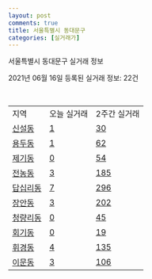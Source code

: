 ```yaml
---
layout: post
comments: true
title: 서울특별시 동대문구
categories: [실거래가]
---
```


서울특별시 동대문구 실거래 정보

2021년 06월 16일 등록된 실거래 정보: 22건

<script type="text/javascript">
  google.charts.load('current', {'packages':['corechart']});
  google.charts.setOnLoadCallback(drawChart);

  function drawChart() {
    var data = google.visualization.arrayToDataTable([['거래일', '매매', '전월세', '전매'], ['2021-05', 160, 315, 1], ['2021-04', 112, 265, 0], ['2021-03', 21, 126, 0], ['2021-06', 4, 97, 0], ['2021-02', 0, 33, 0]]);

    var options = {
      title: '최근 유형별 거래량 추이',
      legend: { position: 'bottom' }
    };

    var chart = new google.visualization.LineChart(document.getElementById('columnchart_material'));
    chart.draw(data, (options));
  }
</script>

<div id="columnchart_material" style="width: 450px; margin-left: -35px"></div>
<br>
<table class="sortable">
  <tr>
    <td>지역</td>
    <td>오늘 실거래</td>
    <td>2주간 실거래</td>
  </tr>

  
  <tr class="item">
    <td><a href="1123010100.html">신설동</a></td>
    <td><a href="1123010100.html">1</a></td>
    <td><a href="1123010100.html">30</a></td>
  </tr>
    

  <tr class="item">
    <td><a href="1123010200.html">용두동</a></td>
    <td><a href="1123010200.html">1</a></td>
    <td><a href="1123010200.html">62</a></td>
  </tr>
    

  <tr class="item">
    <td><a href="1123010300.html">제기동</a></td>
    <td><a href="1123010300.html">0</a></td>
    <td><a href="1123010300.html">54</a></td>
  </tr>
    

  <tr class="item">
    <td><a href="1123010400.html">전농동</a></td>
    <td><a href="1123010400.html">3</a></td>
    <td><a href="1123010400.html">185</a></td>
  </tr>
    

  <tr class="item">
    <td><a href="1123010500.html">답십리동</a></td>
    <td><a href="1123010500.html">7</a></td>
    <td><a href="1123010500.html">296</a></td>
  </tr>
    

  <tr class="item">
    <td><a href="1123010600.html">장안동</a></td>
    <td><a href="1123010600.html">3</a></td>
    <td><a href="1123010600.html">202</a></td>
  </tr>
    

  <tr class="item">
    <td><a href="1123010700.html">청량리동</a></td>
    <td><a href="1123010700.html">0</a></td>
    <td><a href="1123010700.html">45</a></td>
  </tr>
    

  <tr class="item">
    <td><a href="1123010800.html">회기동</a></td>
    <td><a href="1123010800.html">0</a></td>
    <td><a href="1123010800.html">19</a></td>
  </tr>
    

  <tr class="item">
    <td><a href="1123010900.html">휘경동</a></td>
    <td><a href="1123010900.html">4</a></td>
    <td><a href="1123010900.html">135</a></td>
  </tr>
    

  <tr class="item">
    <td><a href="1123011000.html">이문동</a></td>
    <td><a href="1123011000.html">3</a></td>
    <td><a href="1123011000.html">106</a></td>
  </tr>
    


</table>


    